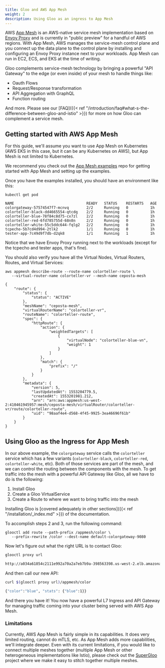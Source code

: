 ```yaml
---
title: Gloo and AWS App Mesh
weight: 2
description: Using Gloo as an ingress to App Mesh
---
```


AWS [App Mesh](https://docs.aws.amazon.com/app-mesh/latest/userguide/what-is-app-mesh.html) is an AWS-native service mesh implementation based on [Envoy Proxy](https://www.envoyproxy.io) and is currently in "public preview" for a handful of AWS regions. With App Mesh, AWS manages the service-mesh control plane and you connect up the data plane to the control plane by installing and configuring an Envoy Proxy instance next to your workloads. App Mesh can run in EC2, ECS, and EKS at the time of writing. 

Gloo complements service-mesh technology by bringing a powerful "API Gateway" to the edge (or even inside) of your mesh to handle things like:

* Oauth Flows
* Request/Response transformation
* API Aggregation with GraphQL
* Function routing

And more. Please see our [FAQ]({{< ref "/introduction/faq#what-s-the-difference-between-gloo-and-istio" >}}) for more on how Gloo can complement a service mesh.

## Getting started with AWS App Mesh

For this guide, we'll assume you want to use App Mesh on Kubernetes (AWS EKS in this case, but it can be any Kubernetes on AWS), but App Mesh is not limited to Kubernetes. 

We recommend you check out the [App Mesh examples](https://github.com/aws/aws-app-mesh-examples) repo for getting started with App Mesh and setting up the examples.

Once you have the examples installed, you should have an environment like this:

```noop
kubectl get pod

NAME                                 READY   STATUS    RESTARTS   AGE
colorgateway-57574547f7-mcnvq        2/2     Running   0          1h
colorteller-black-dd4665554-qtcdq    2/2     Running   0          1h
colorteller-blue-78f84c8d75-cx7zl    2/2     Running   0          1h
colorteller-red-6fd785755d-68n8n     2/2     Running   0          1h
colorteller-white-55c5ddc644-fqlg2   2/2     Running   0          1h
tcpecho-5b7cd4d994-2tlk2             1/1     Running   0          1h
tester-app-7c49d9f7db-d2qk8          1/1     Running   1          1h
```

Notice that we have Envoy Proxy running next to the workloads (except for the tcpecho and tester apps, that's fine). 

You should also verify you have all the Virtual Nodes, Virtual Routers, Routes, and Virtual Services:

```noop
aws appmesh describe-route --route-name colorteller-route \
   --virtual-router-name colorteller-vr --mesh-name ceposta-mesh

{
    "route": {
        "status": {
            "status": "ACTIVE"
        }, 
        "meshName": "ceposta-mesh", 
        "virtualRouterName": "colorteller-vr", 
        "routeName": "colorteller-route", 
        "spec": {
            "httpRoute": {
                "action": {
                    "weightedTargets": [
                        {
                            "virtualNode": "colorteller-blue-vn", 
                            "weight": 1
                        }
                    ]
                }, 
                "match": {
                    "prefix": "/"
                }
            }
        }, 
        "metadata": {
            "version": 5, 
            "lastUpdatedAt": 1553204779.5, 
            "createdAt": 1553201981.212, 
            "arn": "arn:aws:appmesh:us-west-2:410461945957:mesh/ceposta-mesh/virtualRouter/colorteller-vr/route/colorteller-route", 
            "uid": "98aaf4e4-d568-4f45-9925-3ea46696f61b"
        }
    }
}
```

## Using Gloo as the Ingress for App Mesh

In our above example, the `colorgateway` service calls the `colorteller` service which has a few variants (`colorteller-black`, `colorteller-red`, `colorteller-white`, etc). Both of those services are part of the mesh, and we can control the routing between the components with the mesh. To get traffic into the mesh with a powerful API Gateway like Gloo, all we have to do is the following:

1. Install Gloo
2. Create a Gloo VirtualService
3. Create a Route to where we want to bring traffic into the mesh

Installing Gloo is [covered adequately in other sections]({{< ref "/installation/_index.md" >}}) of the documentation.

To accomplish steps 2 and 3, run the following command:


```noop
glooctl add route --path-prefix /appmesh/color \
   --prefix-rewrite /color --dest-name default-colorgateway-9080    
```

Now let's figure out what the right URL is to contact Gloo:

```bash
glooctl proxy url

http://a034a61854c2111e992a70a2a7eb7b9a-398563398.us-west-2.elb.amazonaws.com:80
```
And then call our new API:

```bash
curl $(glooctl proxy url)/appmesh/color

{"color":"blue", "stats": {"blue":1}}
```

And there you have it! You now have a powerful L7 Ingress and API Gateway for managing traffic coming into your cluster being served with AWS App Mesh. 

### Limitations

Currently, AWS App Mesh is fairly simple in its capabilities. It does very limited routing, cannot do mTLS, etc. As App Mesh adds more capabilities, we'll integrate deeper. Even with its current limitations, if you would like to connect multiple meshes together (multiple App Mesh or other heterogeneous implementations like Istio), please check out the [SuperGloo](https://supergloo.solo.io) project where we make it easy to stitch together multiple meshes.
